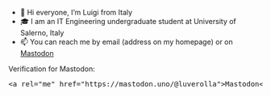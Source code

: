 - 👋 Hi everyone, I’m Luigi from Italy
- 🎓 I am an IT Engineering undergraduate student at University of Salerno, Italy
- 📫 You can reach me by email (address on my homepage) or on <a href="https://mastodon.uno/@luverolla">Mastodon</a>

Verification for Mastodon:
<pre>
&lt;a rel="me" href="https://mastodon.uno/@luverolla"&gt;Mastodon&lt;/a&gt;
</pre>
